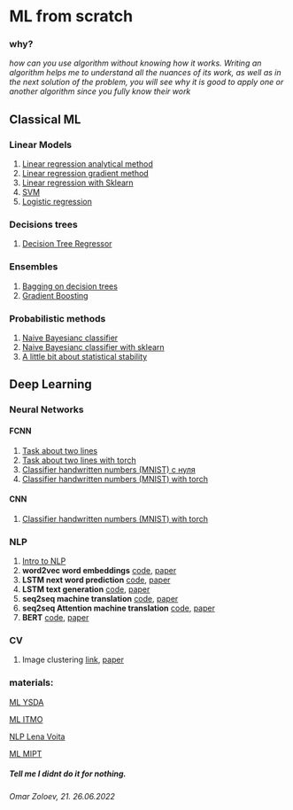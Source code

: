 
# ML from scratch

### why?
_how can you use algorithm without knowing how it works. Writing an algorithm helps me to understand all the nuances of its work, as well as in the next solution of the problem, you will see why it is good to apply one or another algorithm since you fully know their work_
## Classical ML
### Linear Models
01. [Linear regression analytical method](https://github.com/tsebaka/ML-from-scratch/blob/main/Classical%20ML/Linear%20models/Linear_Regression_Analytical_Method.ipynb)
02. [Linear regression gradient method](https://github.com/tsebaka/ML-from-scratch/blob/main/Classical%20ML/Linear%20models/Linear_Regression_Gradient_Method.ipynb)
03. [Linear regression with Sklearn](https://github.com/tsebaka/ML-from-scratch/blob/main/Classical%20ML/Linear%20models/Sklearn%20Linear%20Regression.ipynb)
04. [SVM](https://github.com/tsebaka/ML-from-scratch/blob/main/Classical%20ML/Linear%20models/Linear%20Classification%20SVM.ipynb)
05. [Logistic regression](https://github.com/tsebaka/ML-from-scratch/blob/main/Classical%20ML/Logistic%20regression/Logistic%20regression.ipynb)
### Decisions trees
01. [Decision Tree Regressor](https://github.com/tsebaka/ML-from-scratch/blob/main/Classical%20ML/Decision%20Tree/Decision%20Tree%20Regression.ipynb)
### Ensembles
01. [Bagging on decision trees](https://github.com/tsebaka/ML-from-scratch/blob/main/Classical%20ML/Ensembles/Ensemble%20-%20Bagging%20on%20decision%20tree.ipynb)
02. [Gradient Boosting](https://github.com/tsebaka/ML-from-scratch/blob/main/Classical%20ML/Ensembles/Gradient_Boosting.ipynb)
### Probabilistic methods
01. [Naive Bayesianс classifier](https://github.com/tsebaka/ML-from-scratch/blob/main/Classical%20ML/Probabilistic%20models/Naive%20Bayes%20Classifier%20from%20scratch.ipynb)
02. [Naive Bayesianс classifier with sklearn](https://github.com/tsebaka/ML-from-scratch/blob/main/Classical%20ML/Probabilistic%20models/Naive%20Bayes%20Classifier%20with%20sklearn.ipynb)
03. [A little bit about statistical stability](https://github.com/tsebaka/ML-from-scratch/blob/main/Classical%20ML/Probabilistic%20models/Statistical%20stability.ipynb)

## Deep Learning
### Neural Networks
#### FCNN
01. [Task about two lines](https://github.com/tsebaka/ML-from-scratch/blob/main/Deep%20Learning/Neural%20Networks/FCNN/Two%20lines.ipynb)
2.  [Task about two lines with torch](https://github.com/tsebaka/ML-from-scratch/blob/main/Deep%20Learning/Neural%20Networks/FCNN/Two%20lines%20with%20torch.ipynb)
3.  [Classifier handwritten numbers (MNIST) с нуля](https://github.com/tsebaka/ML-from-scratch/blob/main/Deep%20Learning/Neural%20Networks/FCNN/MNIST%20Neural%20network.ipynb)
4.  [Classifier handwritten numbers (MNIST) with torch](https://github.com/tsebaka/ML-from-scratch/blob/main/Deep%20Learning/Neural%20Networks/FCNN/NetMNISTtorch.ipynb)

#### CNN
01. [Classifier handwritten numbers (MNIST) with torch](https://github.com/tsebaka/ML-from-scratch/blob/main/Deep%20Learning/Neural%20Networks/CNN/ConvMNISTtorch.ipynb)

### NLP
01. [Intro to NLP](https://github.com/tsebaka/ML-from-scratch/blob/main/Deep%20Learning/NLP/NLP%20intro.ipynb)
2.  **word2vec word embeddings**</pre>              </pre>[code](https://github.com/tsebaka/ML-from-scratch/blob/main/Deep%20Learning/NLP/word2vec.ipynb), [paper](https://arxiv.org/pdf/1301.3781.pdf)
3.  **LSTM next word prediction**             [code](https://github.com/tsebaka/ML-from-scratch/blob/main/Deep%20Learning/NLP/LSTM%20pytoch.ipynb), [paper](https://www.bioinf.jku.at/publications/older/2604.pdf)
4.  **LSTM text generation**                  [code](https://github.com/tsebaka/Machine-Learning/blob/main/Deep%20Learning/NLP/text%20generator%20with%20LSTM.ipynb), [paper](https://arxiv.org/pdf/2005.00048.pdf)
5.  **seq2seq machine translation**           [code](https://github.com/tsebaka/Machine-Learning/blob/main/Deep%20Learning/NLP/seq2seq.ipynb), [paper](https://arxiv.org/pdf/1409.3215.pdf)
6.  **seq2seq Attention machine translation** [code](https://github.com/tsebaka/Machine-Learning/blob/main/Deep%20Learning/NLP/seq2seq%20with%20attention.ipynb), [paper](https://arxiv.org/pdf/1706.03762.pdf)
7.  **BERT**                                  [code](https://github.com/tsebaka/Machine-Learning/blob/main/Deep%20Learning/NLP/BERT%20from%20scratch.ipynb), [paper](https://arxiv.org/pdf/1810.04805.pdf)

### CV
1. Image clustering [link](https://github.com/tsebaka/Machine-Learning/blob/main/Deep%20Learning/CV/Image%20clustering.ipynb), [paper](https://github.com/tsebaka/Machine-Learning/blob/main/Deep%20Learning/CV/Image%20clustering.ipynb)

### materials: 

[ML YSDA](https://academy.yandex.ru/handbook)

[ML ITMO](https://github.com/testpassword/Machine-learning-and-data-analysis)

[NLP Lena Voita](https://lena-voita.github.io/nlp_course.html#whats_inside_fun)

[ML MIPT](https://www.youtube.com/results?search_query=%D0%BC%D0%B0%D1%88%D0%B8%D0%BD%D0%BD%D0%BE%D0%B5+%D0%BE%D0%B1%D1%83%D1%87%D0%B5%D0%BD%D0%B8%D0%B5+%D0%BD%D0%B5%D0%B9%D1%87%D0%B5%D0%B2)

##### Tell me I didnt do it for nothing.

###### Omar Zoloev, 21. 26.06.2022
